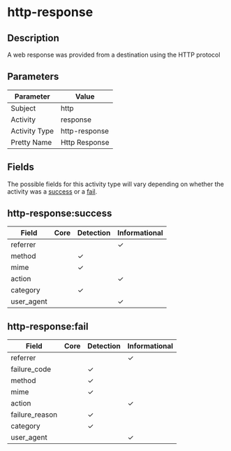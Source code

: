 http-response
=============

Description
-----------
A web response was provided from a destination using the HTTP protocol

Parameters
----------
| Parameter     | Value         |
| ------------- | ------------- |
| Subject       | http          |
| Activity      | response      |
| Activity Type | http-response |
| Pretty Name   | Http Response |


Fields
------

The possible fields for this activity type will vary depending on whether the activity was a [success](#http-responsesuccess) or a [fail](#http-responsefail).


http-response:success
---------------------

| Field      | Core | Detection | Informational |
| ---------- | ---- | --------- | ------------- |
| referrer   |      |           | &#10003;      |
| method     |      | &#10003;  |               |
| mime       |      | &#10003;  |               |
| action     |      |           | &#10003;      |
| category   |      | &#10003;  |               |
| user_agent |      |           | &#10003;      |

http-response:fail
------------------

| Field          | Core | Detection | Informational |
| -------------- | ---- | --------- | ------------- |
| referrer       |      |           | &#10003;      |
| failure_code   |      | &#10003;  |               |
| method         |      | &#10003;  |               |
| mime           |      | &#10003;  |               |
| action         |      |           | &#10003;      |
| failure_reason |      | &#10003;  |               |
| category       |      | &#10003;  |               |
| user_agent     |      |           | &#10003;      |